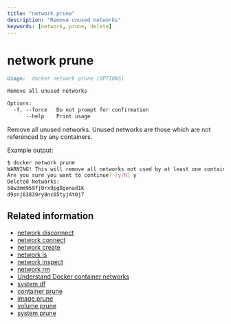```yaml
---
title: "network prune"
description: "Remove unused networks"
keywords: [network, prune, delete]
---
```


# network prune

```markdown
Usage:	docker network prune [OPTIONS]

Remove all unused networks

Options:
  -f, --force   Do not prompt for confirmation
      --help    Print usage
```

Remove all unused networks. Unused networks are those which are not referenced by any containers.

Example output:

```bash
$ docker network prune
WARNING! This will remove all networks not used by at least one container.
Are you sure you want to continue? [y/N] y
Deleted Networks:
58w3mm959fj0rx9pg8gonad1k
d9snj63839ry8nc65tyj4t0j7
```

## Related information

* [network disconnect ](network_disconnect.md)
* [network connect](network_connect.md)
* [network create](network_create.md)
* [network ls](network_ls.md)
* [network inspect](network_inspect.md)
* [network rm](network_rm.md)
* [Understand Docker container networks](../../userguide/networking/index.md)
* [system df](system_df.md)
* [container prune](container_prune.md)
* [image prune](image_prune.md)
* [volume prune](volume_prune.md)
* [system prune](system_prune.md)
